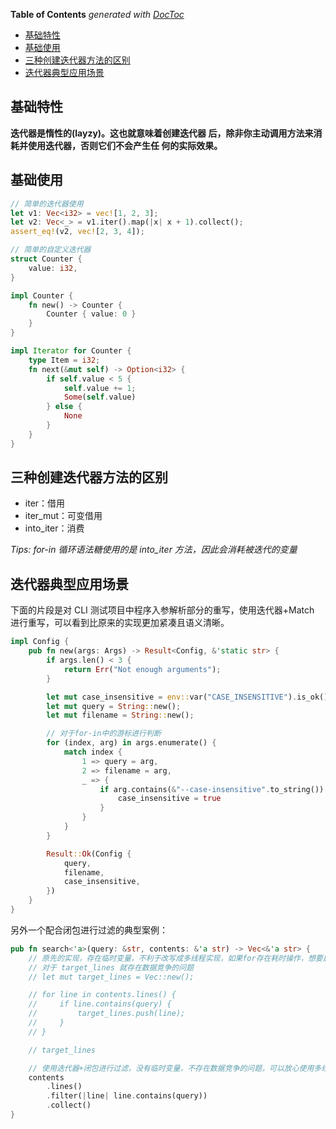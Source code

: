 <!-- START doctoc generated TOC please keep comment here to allow auto update -->
<!-- DON'T EDIT THIS SECTION, INSTEAD RE-RUN doctoc TO UPDATE -->

**Table of Contents** _generated with [DocToc](https://github.com/thlorenz/doctoc)_

- [基础特性](#%E5%9F%BA%E7%A1%80%E7%89%B9%E6%80%A7)
- [基础使用](#%E5%9F%BA%E7%A1%80%E4%BD%BF%E7%94%A8)
- [三种创建迭代器方法的区别](#%E4%B8%89%E7%A7%8D%E5%88%9B%E5%BB%BA%E8%BF%AD%E4%BB%A3%E5%99%A8%E6%96%B9%E6%B3%95%E7%9A%84%E5%8C%BA%E5%88%AB)
- [迭代器典型应用场景](#%E8%BF%AD%E4%BB%A3%E5%99%A8%E5%85%B8%E5%9E%8B%E5%BA%94%E7%94%A8%E5%9C%BA%E6%99%AF)

<!-- END doctoc generated TOC please keep comment here to allow auto update -->

## 基础特性

**迭代器是惰性的(layzy)。这也就意味着创建迭代器 后，除非你主动调用方法来消耗并使用迭代器，否则它们不会产生任 何的实际效果。**

## 基础使用

```rust
// 简单的迭代器使用
let v1: Vec<i32> = vec![1, 2, 3];
let v2: Vec<_> = v1.iter().map(|x| x + 1).collect();
assert_eq!(v2, vec![2, 3, 4]);

// 简单的自定义迭代器
struct Counter {
    value: i32,
}

impl Counter {
    fn new() -> Counter {
        Counter { value: 0 }
    }
}

impl Iterator for Counter {
    type Item = i32;
    fn next(&mut self) -> Option<i32> {
        if self.value < 5 {
            self.value += 1;
            Some(self.value)
        } else {
            None
        }
    }
}
```

## 三种创建迭代器方法的区别

- iter：借用
- iter_mut：可变借用
- into_iter：消费

_Tips: for-in 循环语法糖使用的是 into_iter 方法，因此会消耗被迭代的变量_

## 迭代器典型应用场景

下面的片段是对 CLI 测试项目中程序入参解析部分的重写，使用迭代器+Match 进行重写，可以看到比原来的实现更加紧凑且语义清晰。

```rust
impl Config {
    pub fn new(args: Args) -> Result<Config, &'static str> {
        if args.len() < 3 {
            return Err("Not enough arguments");
        }

        let mut case_insensitive = env::var("CASE_INSENSITIVE").is_ok();
        let mut query = String::new();
        let mut filename = String::new();

        // 对于for-in中的游标进行判断
        for (index, arg) in args.enumerate() {
            match index {
                1 => query = arg,
                2 => filename = arg,
                _ => {
                    if arg.contains(&"--case-insensitive".to_string()) {
                        case_insensitive = true
                    }
                }
            }
        }

        Result::Ok(Config {
            query,
            filename,
            case_insensitive,
        })
    }
}
```

另外一个配合闭包进行过滤的典型案例：

```rust
pub fn search<'a>(query: &str, contents: &'a str) -> Vec<&'a str> {
    // 原先的实现，存在临时变量，不利于改写成多线程实现，如果for存在耗时操作，想要启用多线程并行处理的话
    // 对于 target_lines 就存在数据竞争的问题
    // let mut target_lines = Vec::new();

    // for line in contents.lines() {
    //     if line.contains(query) {
    //         target_lines.push(line);
    //     }
    // }

    // target_lines

    // 使用迭代器+闭包进行过滤，没有临时变量，不存在数据竞争的问题，可以放心使用多线程并行处理
    contents
        .lines()
        .filter(|line| line.contains(query))
        .collect()
}
```
